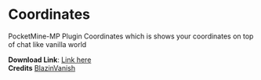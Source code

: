 # Coordinates
PocketMine-MP Plugin Coordinates
which is shows your coordinates on top of chat like vanilla world

**Download Link**: [Link here](https://github.com/DragonPlayzMC/Coordinates/releases/tag/v1.0.0)<br>
**Credits** [BlazinVanish](https://github.com/iiFlamiinBlaze/BlazinVanish)<br>
